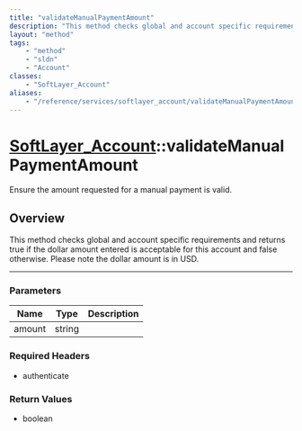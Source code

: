 ```yaml
---
title: "validateManualPaymentAmount"
description: "This method checks global and account specific requirements and returns true if the dollar amount entered is acceptable... "
layout: "method"
tags:
    - "method"
    - "sldn"
    - "Account"
classes:
    - "SoftLayer_Account"
aliases:
    - "/reference/services/softlayer_account/validateManualPaymentAmount"
---
```

# [SoftLayer_Account](/reference/services/SoftLayer_Account)::validateManualPaymentAmount


Ensure the amount requested for a manual payment is valid.


## Overview 
This method checks global and account specific requirements and returns true if the dollar amount entered is acceptable for this account and false otherwise. Please note the dollar amount is in USD. 

-----

### Parameters 
|Name | Type | Description |
| --- | --- | --- |
|amount| string| |


### Required Headers
* authenticate


### Return Values
* boolean




